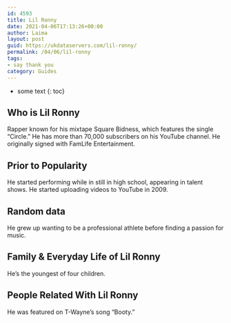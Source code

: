 ```yaml
---
id: 4593
title: Lil Ronny
date: 2021-04-06T17:13:26+00:00
author: Laima
layout: post
guid: https://ukdataservers.com/lil-ronny/
permalink: /04/06/lil-ronny
tags:
- say thank you
category: Guides
---
```


* some text
{: toc}


## Who is Lil Ronny
                  
                  
                  
Rapper known for his mixtape Square Bidness, which features the single &#8220;Circle.&#8221; He has more than 70,000 subscribers on his YouTube channel. He originally signed with FamLife Entertainment.
                  
              
            
              
            
                
                
                
## Prior to Popularity
                  
                  
                  
He started performing while in still in high school, appearing in talent shows. He started uploading videos to YouTube in 2009.
                  
              
            
              
            
                
                
                
## Random data
                  
                  
                  
He grew up wanting to be a professional athlete before finding a passion for music.
                  
              
            
              
            
                
                
                
## Family & Everyday Life of Lil Ronny
                  
                  
                  
He&#8217;s the youngest of four children.
                  
              
            
              
            
                
                
                
## People Related With Lil Ronny
                  
                  
                  
He was featured on T-Wayne&#8217;s song &#8220;Booty.&#8221;
                  
              
            
              
            
                
              
            
              
              
            
            
              
            
          
          
          